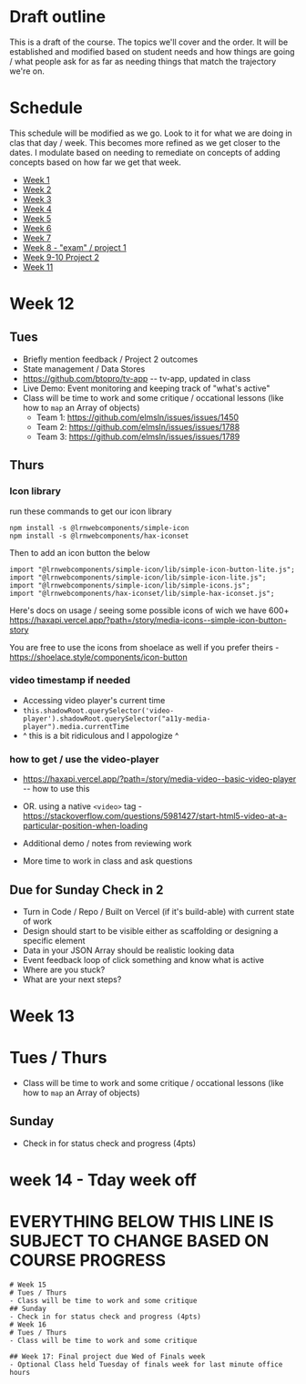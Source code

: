 # Draft outline
This is a draft of the course. The topics we'll cover and the order. It will be established and modified based on student needs and how things are going / what people ask for as far as needing things that match the trajectory we're on.

# Schedule
This schedule will be modified as we go. Look to it for what we are doing in clas that day / week. This becomes more refined as we get closer to the dates. I modulate based on needing to remediate on concepts of adding concepts based on how far we get that week.
- [Week 1](fa-23/week-1/README.md)
- [Week 2](fa-23/week-2/README.md)
- [Week 3](fa-23/week-3/README.md)
- [Week 4](fa-23/week-4/README.md)
- [Week 5](fa-23/week-5/README.md)
- [Week 6](fa-23/week-6/README.md)
- [Week 7](fa-23/week-7/README.md)
- [Week 8 - "exam" / project 1](fa-23/week-8/README.md)
- [Week 9-10 Project 2](fa-23/week-9/README.md)
- [Week 11](fa-23/week-11/README.md)
  
# Week 12
## Tues
- Briefly mention feedback / Project 2 outcomes
- State management / Data Stores
- https://github.com/btopro/tv-app -- tv-app, updated in class
- Live Demo: Event monitoring and keeping track of "what's active"
- Class will be time to work and some critique / occational lessons (like how to `map` an Array of objects)
  - Team 1: https://github.com/elmsln/issues/issues/1450
  - Team 2: https://github.com/elmsln/issues/issues/1788
  - Team 3: https://github.com/elmsln/issues/issues/1789

## Thurs
### Icon library
run these commands to get our icon library
```
npm install -s @lrnwebcomponents/simple-icon
npm install -s @lrnwebcomponents/hax-iconset
```
Then to add an icon button the below
```
import "@lrnwebcomponents/simple-icon/lib/simple-icon-button-lite.js";
import "@lrnwebcomponents/simple-icon/lib/simple-icon-lite.js";
import "@lrnwebcomponents/simple-icon/lib/simple-icons.js";
import "@lrnwebcomponents/hax-iconset/lib/simple-hax-iconset.js";
```
Here's docs on usage / seeing some possible icons of wich we have 600+ https://haxapi.vercel.app/?path=/story/media-icons--simple-icon-button-story

You are free to use the icons from shoelace as well if you prefer theirs - https://shoelace.style/components/icon-button

### video timestamp if needed
- Accessing video player's current time
- `this.shadowRoot.querySelector('video-player').shadowRoot.querySelector("a11y-media-player").media.currentTime`
- ^ this is a bit ridiculous and I appologize ^
### how to get / use the video-player
- https://haxapi.vercel.app/?path=/story/media-video--basic-video-player -- how to use this
- OR. using a native `<video>` tag - https://stackoverflow.com/questions/5981427/start-html5-video-at-a-particular-position-when-loading
- Additional demo / notes from reviewing work

- More time to work in class and ask questions

## Due for Sunday Check in 2
- Turn in Code / Repo / Built on Vercel (if it's build-able) with current state of work
- Design should start to be visible either as scaffolding or designing a specific element
- Data in your JSON Array should be realistic looking data
- Event feedback loop of click something and know what is active
- Where are you stuck?
- What are your next steps?



# Week 13
# Tues / Thurs
- Class will be time to work and some critique / occational lessons (like how to `map` an Array of objects)
## Sunday
- Check in for status check and progress (4pts)

# week 14 - Tday week off

# EVERYTHING BELOW THIS LINE IS SUBJECT TO CHANGE BASED ON COURSE PROGRESS
~~~~~~
# Week 15
# Tues / Thurs
- Class will be time to work and some critique
## Sunday
- Check in for status check and progress (4pts)
# Week 16
# Tues / Thurs
- Class will be time to work and some critique

## Week 17: Final project due Wed of Finals week
- Optional Class held Tuesday of finals week for last minute office hours
~~~~~~
